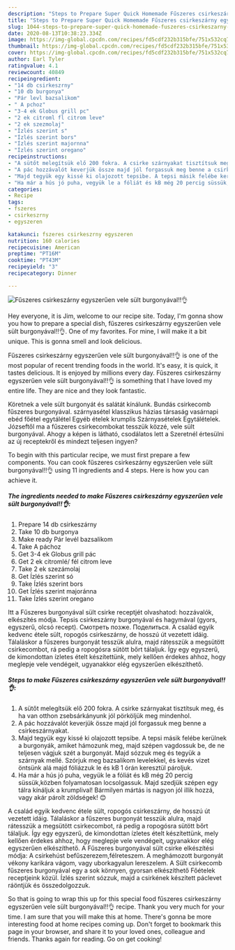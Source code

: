 ```yaml
---
description: "Steps to Prepare Super Quick Homemade Fűszeres csirkeszárny egyszerűen vele sült burgonyával‼️👌"
title: "Steps to Prepare Super Quick Homemade Fűszeres csirkeszárny egyszerűen vele sült burgonyával‼️👌"
slug: 1044-steps-to-prepare-super-quick-homemade-fuszeres-csirkeszarny-egyszeruen-vele-sult-burgonyaval
date: 2020-08-13T10:38:23.334Z
image: https://img-global.cpcdn.com/recipes/fd5cdf232b315bfe/751x532cq70/fuszeres-csirkeszarny-egyszeruen-vele-sult-burgonyaval‼️👌-recept-foto.jpg
thumbnail: https://img-global.cpcdn.com/recipes/fd5cdf232b315bfe/751x532cq70/fuszeres-csirkeszarny-egyszeruen-vele-sult-burgonyaval‼️👌-recept-foto.jpg
cover: https://img-global.cpcdn.com/recipes/fd5cdf232b315bfe/751x532cq70/fuszeres-csirkeszarny-egyszeruen-vele-sult-burgonyaval‼️👌-recept-foto.jpg
author: Earl Tyler
ratingvalue: 4.1
reviewcount: 40849
recipeingredient:
- "14 db csirkeszrny"
- "10 db burgonya"
- "Pár levl bazsalikom"
- " A pchoz"
- "3-4 ek Globus grill pc"
- "2 ek citroml fl citrom leve"
- "2 ek szezmolaj"
- "Ízlés szerint s"
- "Ízlés szerint bors"
- "Ízlés szerint majornna"
- "Ízlés szerint oregano"
recipeinstructions:
- "A sütőt melegítsük elő 200 fokra. A csirke szárnyakat tisztítsuk meg, és ha van otthon zsebsárkányunk jól pörköljük meg mindenhol."
- "A pác hozzávalót keverjük össze majd jól forgassuk meg benne a csirkeszárnyakat."
- "Majd tegyük egy kissé ki olajozott tepsibe. A tepsi másik felébe kerülnek a burgonyák, amiket hámozunk meg, majd szépen vagdossuk be, de ne teljesen vágjuk szét a burgonyát. Majd sózzuk meg és tegyük a szárnyak mellé. Szórjuk meg bazsalikom levelekkel, és kevés vizet öntsünk alá majd fóliázzuk le és kB 1 órán keresztül pároljuk."
- "Ha már a hús jó puha, vegyük le a fóliát és kB még 20 percig süssük,közben folyamatosan locsolgassuk. Majd szedjük szépen egy tálra kínáljuk a krumplival! Bármilyen mártás is nagyon jól illik hozzá, vagy akár párolt zöldségek! 😊"
categories:
- Recipe
tags:
- fszeres
- csirkeszrny
- egyszeren

katakunci: fszeres csirkeszrny egyszeren 
nutrition: 160 calories
recipecuisine: American
preptime: "PT16M"
cooktime: "PT43M"
recipeyield: "3"
recipecategory: Dinner

---
```



![Fűszeres csirkeszárny egyszerűen vele sült burgonyával‼️👌](https://img-global.cpcdn.com/recipes/fd5cdf232b315bfe/751x532cq70/fuszeres-csirkeszarny-egyszeruen-vele-sult-burgonyaval‼️👌-recept-foto.jpg)

Hey everyone, it is Jim, welcome to our recipe site. Today, I'm gonna show you how to prepare a special dish, fűszeres csirkeszárny egyszerűen vele sült burgonyával‼️👌. One of my favorites. For mine, I will make it a bit unique. This is gonna smell and look delicious.

Fűszeres csirkeszárny egyszerűen vele sült burgonyával‼️👌 is one of the most popular of recent trending foods in the world. It's easy, it is quick, it tastes delicious. It is enjoyed by millions every day. Fűszeres csirkeszárny egyszerűen vele sült burgonyával‼️👌 is something that I have loved my entire life. They are nice and they look fantastic.

Köretnek a vele sült burgonyát és salátát kínálunk. Bundás csirkecomb fűszeres burgonyával. szárnyasétel klasszikus házias társaság vasárnapi ebéd főétel egytálétel Egyéb ételek krumplis Szárnyasételek Egytálételek. Józseftől ma a fűszeres csirkecombokat tesszük közzé, vele sült burgonyával. Ahogy a képen is látható, csodálatos lett a Szeretnél értesülni az új receptekről és mindezt teljesen ingyen?


To begin with this particular recipe, we must first prepare a few components. You can cook fűszeres csirkeszárny egyszerűen vele sült burgonyával‼️👌 using 11 ingredients and 4 steps. Here is how you can achieve it.

<!--inarticleads1-->

##### The ingredients needed to make Fűszeres csirkeszárny egyszerűen vele sült burgonyával‼️👌:

1. Prepare 14 db csirkeszárny
1. Take 10 db burgonya
1. Make ready Pár levél bazsalikom
1. Take  A páchoz
1. Get 3-4 ek Globus grill pác
1. Get 2 ek citromlé/ fél citrom leve
1. Take 2 ek szezámolaj
1. Get Ízlés szerint só
1. Take Ízlés szerint bors
1. Get Ízlés szerint majoránna
1. Take Ízlés szerint oregano


Itt a Fűszeres burgonyával sült csirke receptjét olvashatod: hozzávalók, elkészítés módja. Tepsis csirkeszárny burgonyával és hagymával (gyors, egyszerű, olcsó recept). Смотреть позже. Поделиться. A család egyik kedvenc étele sült, ropogós csirkeszárny, de hosszú út vezetett idáig. Tálaláskor a fűszeres burgonyát tesszük alulra, majd rátesszük a megsütött csirkecombot, rá pedig a ropogósra sütött bőrt tálaljuk. Így egy egyszerű, de kimondottan ízletes ételt készítettünk, mely kellően érdekes ahhoz, hogy meglepje vele vendégeit, ugyanakkor elég egyszerűen elkészíthető. 

<!--inarticleads2-->

##### Steps to make Fűszeres csirkeszárny egyszerűen vele sült burgonyával‼️👌:

1. A sütőt melegítsük elő 200 fokra. A csirke szárnyakat tisztítsuk meg, és ha van otthon zsebsárkányunk jól pörköljük meg mindenhol.
1. A pác hozzávalót keverjük össze majd jól forgassuk meg benne a csirkeszárnyakat.
1. Majd tegyük egy kissé ki olajozott tepsibe. A tepsi másik felébe kerülnek a burgonyák, amiket hámozunk meg, majd szépen vagdossuk be, de ne teljesen vágjuk szét a burgonyát. Majd sózzuk meg és tegyük a szárnyak mellé. Szórjuk meg bazsalikom levelekkel, és kevés vizet öntsünk alá majd fóliázzuk le és kB 1 órán keresztül pároljuk.
1. Ha már a hús jó puha, vegyük le a fóliát és kB még 20 percig süssük,közben folyamatosan locsolgassuk. Majd szedjük szépen egy tálra kínáljuk a krumplival! Bármilyen mártás is nagyon jól illik hozzá, vagy akár párolt zöldségek! 😊


A család egyik kedvenc étele sült, ropogós csirkeszárny, de hosszú út vezetett idáig. Tálaláskor a fűszeres burgonyát tesszük alulra, majd rátesszük a megsütött csirkecombot, rá pedig a ropogósra sütött bőrt tálaljuk. Így egy egyszerű, de kimondottan ízletes ételt készítettünk, mely kellően érdekes ahhoz, hogy meglepje vele vendégeit, ugyanakkor elég egyszerűen elkészíthető. A Fűszeres burgonyával sült csirke elkészítési módja: A csirkehúst befűszerezem,félreteszem. A meghámozott burgonyát vékony karikára vágom, vagy uborkagyalun lereszelem. A Sült csirkecomb fűszeres burgonyával egy a sok könnyen, gyorsan elkészíthető Főételek receptjeink közül. Ízlés szerint sózzuk, majd a csirkének készített páclevet ráöntjük és összedolgozzuk. 

So that is going to wrap this up for this special food fűszeres csirkeszárny egyszerűen vele sült burgonyával‼️👌 recipe. Thank you very much for your time. I am sure that you will make this at home. There's gonna be more interesting food at home recipes coming up. Don't forget to bookmark this page in your browser, and share it to your loved ones, colleague and friends. Thanks again for reading. Go on get cooking!
